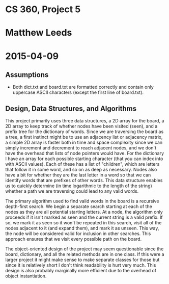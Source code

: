 # CS 360, Project 5
# Matthew Leeds
# 2015-04-09

## Assumptions ##
* Both dict.txt and board.txt are formatted correctly and contain only uppercase ASCII characters (except the first line of board.txt).

## Design, Data Structures, and Algorithms ##
  This project primarily uses three data structures, a 2D array for the board, a 2D array to keep track of whether nodes have been visited (seen),
and a prefix tree for the dictionary of words. Since we are traversing the board as a tree, a first instinct might be to use an adjacency list or
adjacency matrix, a simple 2D array is faster both in time and space complexity since we can simply increment and decrement to reach adjacent nodes,
and we don't have the overhead that lists of node pointers would have. For the dictionary I have an array for each possible starting character
(that you can index into with ASCII values). Each of these has a list of "children", which are letters that follow it in some word, and so on as
deep as necessary. Nodes also have a bit for whether they are the last letter in a word so that we can identify words that are prefixes of other words. 
This data structure enables us to quickly determine (in time logarithmic to the length of the string) whether a path we are traversing could lead to
any valid words.

  The primary algorithm used to find valid words in the board is a recursive depth-first search. We begin a separate search starting at each of the nodes
as they are all potential starting letters. At a node, the algorithm only proceeds if it isn't marked as seen and the current string is a valid prefix.
If so, we mark it as seen so it won't be repeated in this search, visit all of the nodes adjacent to it (and expand them), and mark it as unseen. This
way, the node will be considered valid for inclusion in other searches. This approach ensures that we visit every possible path on the board. 

  The object-oriented design of the project may seem questionable since the board, dictionary, and all the related methods are in one class. If this were
a larger project it might make sense to make separate classes for those but since it is relatively short I don't think readability is hurt very much. This
design is also probably marginally more efficient due to the overhead of object instantiation.
